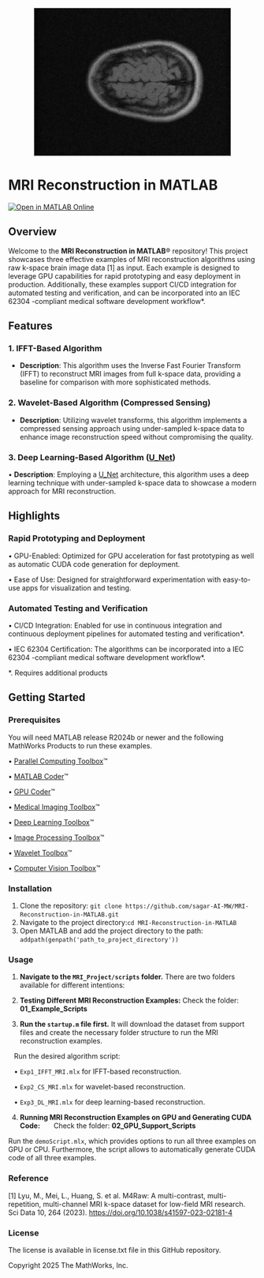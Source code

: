 
<p align="center">
  <img src="animation.gif" alt="MRI Volume" width="400" height="300">
</p>

# MRI Reconstruction in MATLAB
[![Open in MATLAB Online](https://www.mathworks.com/images/responsive/global/open-in-matlab-online.svg)](https://matlab.mathworks.com/open/github/v1?repo=mathworks/MRI-Reconstruction-in-MATLAB&file=MRI_Project/Scripts/02_GPU_Support_Scripts/demoScript.m)

## Overview

Welcome to the **MRI Reconstruction in MATLAB**&reg;  repository! This project showcases three effective examples of MRI reconstruction algorithms using raw k-space brain image data [1] as input. Each example is designed to leverage GPU capabilities for rapid prototyping and easy deployment in production. Additionally, these examples support CI/CD integration for automated testing and verification, and can be incorporated into an IEC 62304 -compliant medical software development workflow*.

## Features

### 1. IFFT-Based Algorithm

- **Description**: This algorithm uses the Inverse Fast Fourier Transform (IFFT) to reconstruct MRI images from full k-space data, providing a baseline for comparison with more sophisticated methods.

### 2. Wavelet-Based Algorithm (Compressed Sensing)

- **Description**: Utilizing wavelet transforms, this algorithm implements a compressed sensing approach using under-sampled k-space data to enhance image reconstruction speed without compromising the quality.

### 3. Deep Learning-Based Algorithm ([U_Net](https://www.mathworks.com/help/releases/R2025a/vision/ref/unet.html))

• **Description**: Employing a [U_Net](https://www.mathworks.com/help/releases/R2025a/vision/ref/unet.html) architecture, this algorithm uses a deep learning technique with under-sampled k-space data to showcase a modern approach for MRI reconstruction.

## Highlights

### Rapid Prototyping and Deployment
•	GPU-Enabled: Optimized for GPU acceleration for fast prototyping as well as automatic CUDA code generation for deployment.

•	Ease of Use: Designed for straightforward experimentation with easy-to-use apps for visualization and testing.

### Automated Testing and Verification
•	CI/CD Integration: Enabled for use in continuous integration and continuous deployment pipelines for automated testing and verification*.

• IEC 62304 Certification: The algorithms can be incorporated into a IEC 62304 -compliant medical software development workflow*.

*. Requires additional products

## Getting Started


### Prerequisites


You will need MATLAB release R2024b  or newer and the following MathWorks Products to run these examples.


• [Parallel Computing Toolbox](https://www.mathworks.com/products/parallel-computing.html)&trade;

• [MATLAB Coder](https://www.mathworks.com/products/matlab-coder.html)&trade;

• [GPU Coder](https://www.mathworks.com/products/gpu-coder.html)&trade;

• [Medical Imaging Toolbox](https://www.mathworks.com/products/medical-imaging.html)&trade;

• [Deep Learning Toolbox](https://www.mathworks.com/products/deep-learning.html)&trade;

• [Image Processing Toolbox](https://www.mathworks.com/products/image-processing.html)&trade;

• [Wavelet Toolbox](https://www.mathworks.com/products/wavelet.html)&trade;

• [Computer Vision Toolbox](https://www.mathworks.com/products/computer-vision.html)&trade;


### Installation
1. Clone the repository:
`git clone https://github.com/sagar-AI-MW/MRI-Reconstruction-in-MATLAB.git`
2. Navigate to the project directory:`cd MRI-Reconstruction-in-MATLAB`
3. Open MATLAB and add the project directory to the path: `addpath(genpath('path_to_project_directory'))`


### Usage
1. **Navigate to the `MRI_Project/scripts` folder.** There are two folders available for different intentions:

2. **Testing Different MRI Reconstruction Examples:**  Check the folder: **01_Example_Scripts**
3. **Run the `startup.m` file first.** It will download the dataset from support files and create the necessary folder structure to run the MRI reconstruction examples.

   Run the desired algorithm script:

   • `Exp1_IFFT_MRI.mlx` for IFFT-based reconstruction.

   • `Exp2_CS_MRI.mlx` for wavelet-based reconstruction.

   • `Exp3_DL_MRI.mlx` for deep learning-based reconstruction.

4. **Running MRI Reconstruction Examples on GPU and Generating CUDA Code:**
   
   Check the folder: **02_GPU_Support_Scripts**

Run the `demoScript.mlx`, which provides options to run all three examples on GPU or CPU. Furthermore, the script allows to automatically generate CUDA code of all three examples. 




### Reference

[1] Lyu, M., Mei, L., Huang, S. et al. M4Raw: A multi-contrast, multi-repetition, multi-channel MRI k-space dataset for low-field MRI research. Sci Data 10, 264 (2023). https://doi.org/10.1038/s41597-023-02181-4


### License
The license is available in license.txt file in this GitHub repository.

Copyright 2025 The MathWorks, Inc.
